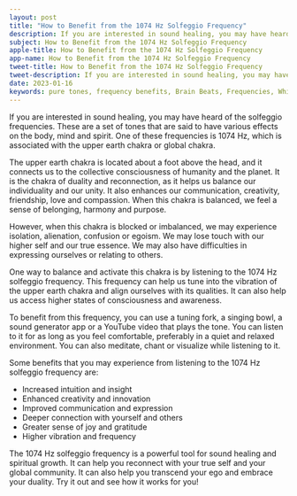 ```yaml
---
layout: post
title: "How to Benefit from the 1074 Hz Solfeggio Frequency"
description: If you are interested in sound healing, you may have heard of the solfeggio frequencies. These are a set of tones that are said to have various effects on the body, mind and spirit. One of these frequencies is 1074 Hz, which is associated with the upper earth chakra or global chakra.
subject: How to Benefit from the 1074 Hz Solfeggio Frequency
apple-title: How to Benefit from the 1074 Hz Solfeggio Frequency
app-name: How to Benefit from the 1074 Hz Solfeggio Frequency
tweet-title: How to Benefit from the 1074 Hz Solfeggio Frequency
tweet-description: If you are interested in sound healing, you may have heard of the solfeggio frequencies. These are a set of tones that are said to have various effects on the body, mind and spirit. One of these frequencies is 1074 Hz, which is associated with the upper earth chakra or global chakra.
date: 2023-01-16
keywords: pure tones, frequency benefits, Brain Beats, Frequencies, White noise, brainwave entrainment, sound therapy, binaural beats youtube, global chakra, upper earth chakra, 1074 Hz, 1074 Hz benefits
---
```



If you are interested in sound healing, you may have heard of the solfeggio frequencies. These are a set of tones that are said to have various effects on the body, mind and spirit. One of these frequencies is 1074 Hz, which is associated with the upper earth chakra or global chakra.

The upper earth chakra is located about a foot above the head, and it connects us to the collective consciousness of humanity and the planet. It is the chakra of duality and reconnection, as it helps us balance our individuality and our unity. It also enhances our communication, creativity, friendship, love and compassion. When this chakra is balanced, we feel a sense of belonging, harmony and purpose.

However, when this chakra is blocked or imbalanced, we may experience isolation, alienation, confusion or egoism. We may lose touch with our higher self and our true essence. We may also have difficulties in expressing ourselves or relating to others.

One way to balance and activate this chakra is by listening to the 1074 Hz solfeggio frequency. This frequency can help us tune into the vibration of the upper earth chakra and align ourselves with its qualities. It can also help us access higher states of consciousness and awareness.

To benefit from this frequency, you can use a tuning fork, a singing bowl, a sound generator app or a YouTube video that plays the tone. You can listen to it for as long as you feel comfortable, preferably in a quiet and relaxed environment. You can also meditate, chant or visualize while listening to it.

Some benefits that you may experience from listening to the 1074 Hz solfeggio frequency are:

- Increased intuition and insight
- Enhanced creativity and innovation
- Improved communication and expression
- Deeper connection with yourself and others
- Greater sense of joy and gratitude
- Higher vibration and frequency

The 1074 Hz solfeggio frequency is a powerful tool for sound healing and spiritual growth. It can help you reconnect with your true self and your global community. It can also help you transcend your ego and embrace your duality. Try it out and see how it works for you!